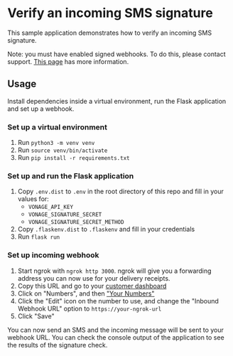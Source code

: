 # Verify an incoming SMS signature

This sample application demonstrates how to verify an incoming SMS signature.

Note: you must have enabled signed webhooks. To do this, please contact support. 
[This page](https://developer.vonage.com/getting-started/concepts/signing-messages) has more information.

## Usage

Install dependencies inside a virtual environment, run the Flask application and set up a webhook.

### Set up a virtual environment
1. Run `python3 -m venv venv`
1. Run `source venv/bin/activate`
1. Run `pip install -r requirements.txt`

### Set up and run the Flask application
1. Copy `.env.dist` to `.env` in the root directory of this repo and fill in your values for:
    * `VONAGE_API_KEY`
    * `VONAGE_SIGNATURE_SECRET`
    * `VONAGE_SIGNATURE_SECRET_METHOD`
1. Copy `.flaskenv.dist` to `.flaskenv` and fill in your credentials
1. Run `flask run`

### Set up incoming webhook
1. Start ngrok with `ngrok http 3000`. ngrok will give you a forwarding address you can now use for your delivery receipts.
1. Copy this URL and go to your [customer dashboard](https://dashboard.nexmo.com/sign-in)
1. Click on "Numbers", and then ["Your Numbers"](https://dashboard.nexmo.com/your-numbers)
1. Click the "Edit" icon on the number to use, and change the "Inbound Webhook URL" option to `https://your-ngrok-url`
1. Click "Save"

You can now send an SMS and the incoming message will be sent to your webhook URL. You can check the console output of
the application to see the results of the signature check.